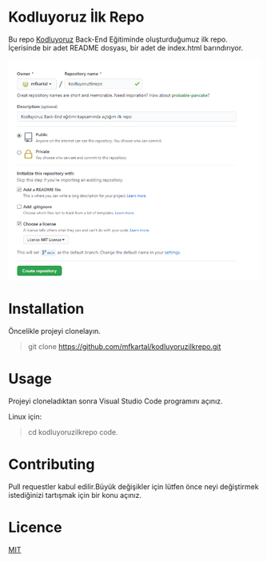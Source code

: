 # Kodluyoruz İlk Repo

Bu repo [Kodluyoruz](https://www.kodluyoruz.org/) Back-End Eğitiminde oluşturduğumuz ilk repo. İçerisinde bir adet README dosyası, bir adet de index.html barındırıyor.

![plot](https://github.com/mfkartal/kodluyoruzilkrepo/blob/main/img/github.png)

# Installation
Öncelikle projeyi clonelayın.
> git clone https://github.com/mfkartal/kodluyoruzilkrepo.git

# Usage

Projeyi cloneladıktan sonra Visual Studio Code programını açınız.

Linux için:
>cd kodluyoruzilkrepo
>code.

# Contributing

Pull requestler kabul edilir.Büyük değişikler için lütfen önce neyi değiştirmek istediğinizi tartışmak için bir konu açınız.

# Licence

[MIT](https://choosealicense.com/licenses/mit/)
